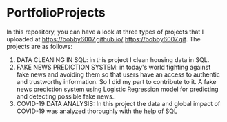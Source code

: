 # PortfolioProjects
In this repository, you can have a look at three types of projects that I uploaded at https://bobby6007.github.io/
https://bobby6007.git.
The projects are as follows:
1) DATA CLEANING IN SQL: in this project I clean housing data in SQL.
2) FAKE NEWS PREDICTION SYSTEM: in today's world fighting against fake news and avoiding them so that users have an access to authentic and trustworthy information. So I did my part to contribute to it.
A fake news prediction system using
Logistic Regression model for predicting and detecting possible fake news..
3) COVID-19 DATA ANALYSIS: In this project the data and global impact of
COVID-19 was analyzed thoroughly with the help of SQL
